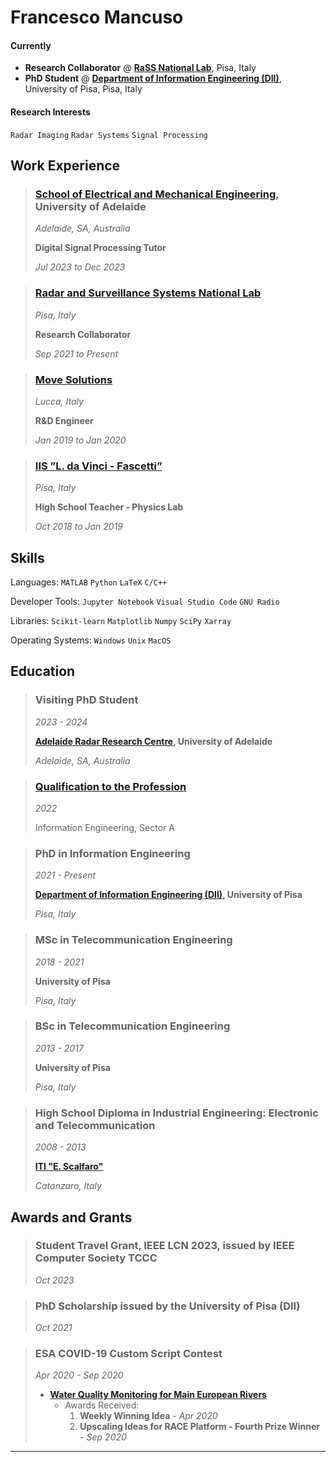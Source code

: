 # **Francesco Mancuso**

#### Currently
- **Research Collaborator** @ [**RaSS National Lab**](https://labrass.cnit.it), Pisa, Italy 
- **PhD Student** @ [**Department of Information Engineering (DII)**](https://www.dii.unipi.it), University of Pisa, Pisa, Italy

#### Research Interests
`Radar Imaging` `Radar Systems` `Signal Processing`

## Work Experience

> ### [School of Electrical and Mechanical Engineering](https://set.adelaide.edu.au/electrical-mechanical-engineering/), University of Adelaide
> _Adelaide, SA, Australia_
> 
> **Digital Signal Processing Tutor**
> 
> _Jul 2023 to Dec 2023_

> ### [Radar and Surveillance Systems National Lab](https://labrass.cnit.it)
> _Pisa, Italy_
> 
> **Research Collaborator**
> 
> _Sep 2021 to Present_

> ### [Move Solutions](https://www.movesolutions.it)
> _Lucca, Italy_
> 
> **R&D Engineer**
> 
> _Jan 2019 to Jan 2020_

> ### [IIS ”L. da Vinci - Fascetti”](https://www.davincifascetti.it) 
> _Pisa, Italy_
> 
> **High School Teacher - Physics Lab**
> 
> _Oct 2018 to Jan 2019_

## Skills

Languages: `MATLAB` `Python` `LaTeX` `C/C++`

Developer Tools: `Jupyter Notebook` `Visual Studio Code` `GNU Radio`

Libraries: `Scikit-learn` `Matplotlib` `Numpy` `SciPy` `Xarray`

Operating Systems: `Windows` `Unix` `MacOS`

## Education

> ### Visiting PhD Student
> _2023 - 2024_
>
> **[Adelaide Radar Research Centre](https://www.adelaide.edu.au/radar/), University of Adelaide**
> 
> _Adelaide, SA, Australia_

> ### [Qualification to the Profession](https://www.ordineingegneripisa.it/istituzione/albo/?m=45j39350n5147e411)
> _2022_
>
> Information Engineering, Sector A

> ### PhD in Information Engineering
> _2021 - Present_
>
> **[Department of Information Engineering (DII)](https://www.dii.unipi.it), University of Pisa**
> 
> _Pisa, Italy_

> ### MSc in Telecommunication Engineering
> _2018 - 2021_
> 
> **University of Pisa**
> 
> _Pisa, Italy_

> ### BSc in Telecommunication Engineering
> _2013 - 2017_
> 
> **University of Pisa**
> 
> _Pisa, Italy_

> ### High School Diploma in Industrial Engineering: Electronic and Telecommunication
> _2008 - 2013_
> 
> [**ITI "E. Scalfaro"**](https://www.itiscalfaro-cz.it)
> 
> _Catanzaro, Italy_

## Awards and Grants

> ### Student Travel Grant, IEEE LCN 2023, issued by IEEE Computer Society TCCC
> _Oct 2023_

> ### PhD Scholarship issued by the University of Pisa (DII)
> _Oct 2021_

> ### ESA COVID-19 Custom Script Contest
> _Apr 2020 - Sep 2020_
> - [**Water Quality Monitoring for Main European Rivers**](https://www.sentinel-hub.com/develop/community/contest-covid/)
>     * Awards Received:
>         1. **Weekly Winning Idea** - _Apr 2020_
>         2. **Upscaling Ideas for RACE Platform - Fourth Prize Winner** - _Sep 2020_

---
